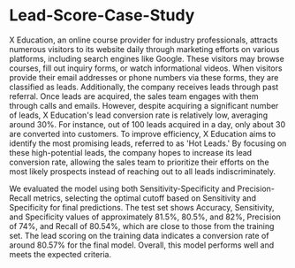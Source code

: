 # Lead-Score-Case-Study
X Education, an online course provider for industry professionals, attracts numerous visitors to its website daily through marketing efforts on various platforms, including search engines like Google. These visitors may browse courses, fill out inquiry forms, or watch informational videos. When visitors provide their email addresses or phone numbers via these forms, they are classified as leads. Additionally, the company receives leads through past referral. Once leads are acquired, the sales team engages with them through calls and emails. However, despite acquiring a significant number of leads, X Education's lead conversion rate is relatively low, averaging around 30%. For instance, out of 100 leads acquired in a day, only about 30 are converted into customers. To improve efficiency, X Education aims to identify the most promising leads, referred to as 'Hot Leads.' By focusing on these high-potential leads, the company hopes to increase its lead conversion rate, allowing the sales team to prioritize their efforts on the most likely prospects instead of reaching out to all leads indiscriminately.​


We evaluated the model using both Sensitivity-Specificity and Precision-Recall metrics, selecting the optimal cutoff based on Sensitivity and Specificity for final predictions. The test set shows Accuracy, Sensitivity, and Specificity values of approximately 81.5%, 80.5%, and 82%, Precision of 74%, and Recall of 80.54%, which are close to those from the training set. The lead scoring on the training data indicates a conversion rate of around 80.57% for the final model. Overall, this model performs well and meets the expected criteria.​
